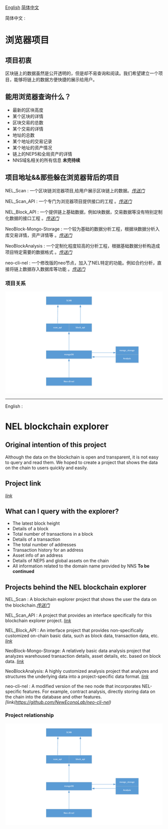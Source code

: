 [English](#en) [简体中文](#zh)

<a name="zh">简体中文 : </a>

# 浏览器项目

## 项目初衷
区块链上的数据虽然是公开透明的，但是却不易查询和阅读。我们希望建立一个项目，能够将链上的数据方便快捷的展示给用户。

## 能用浏览器查询什么？
 - 最新的区块高度
 - 某个区块的详情
 - 区块交易的总数
 - 某个交易的详情
 - 地址的总数
 - 某个地址的交易记录
 - 某个地址的资产情况
 - 链上的NEP5和全局资产的详情
 - NNS域名相关的所有信息
 **未完待续**

## 项目地址&&那些躲在浏览器背后的项目

 NEL_Scan : 一个区块链浏览器项目,给用户展示区块链上的数据。_[传送门](https://github.com/NewEconoLab/NEL_Scan-Web-React.git)_
 
 NEL_Scan_API : 一个专门为浏览器项目提供接口的工程 。_[传送门](https://github.com/NewEconoLab/NEL_Scan_API)_ 

 NEL_Block_API : 一个提供链上基础数据，例如块数据，交易数据等没有特别定制化数据的接口工程 。_[传送门](https://github.com/NewEconoLab/NEO_Block_API)_ 

 NeoBlock-Mongo-Storage : 一个较为基础的数据分析工程，根据块数据分析入库交易详情，资产详情等 。_[传送门](https://github.com/NewEconoLab/NeoBlock-Mongo-Storage)_ 

 NeoBlockAnalysis : 一个定制化程度较高的分析工程，根据基础数据分析构造成项目特定需要的数据格式 。_[传送门](https://github.com/NewEconoLab/NeoBlockAnalysis)_ 

 neo-cli-nel : 一个修改版的neo节点，加入了NEL特定的功能。例如合约分析，直接将链上数据存入数据库等功能 。_[传送门](https://github.com/NewEconoLab/neo-cli-nel)_ 
 
 ### 项目关系
![RelationShip](relation.png)


***

<a name="en">English : </a>

# NEL blockchain explorer

## Original intention of this project
Although the data on the blockchain is open and transparent, it is not easy to query and read them. We hoped to create a project that shows the data on the chain to users quickly and easily.

## Project link
_[link](https://github.com/NewEconoLab/NELBrowser-Web-React.git)_

## What can I query with the explorer?

 - The latest block height
 - Details of a block
 - Total number of transactions in a block
 - Details of a transaction
 - The total number of addresses
 - Transaction history for an address
 - Asset info of an address
 - Details of NEP5 and global assets on the chain
 - All information related to the domain name provided by NNS
 **To be continued**

## Projects behind the NEL blockchain explorer

NEL_Scan : A blockchain explorer project that shows the user the data on the blockchain._[传送门](https://github.com/NewEconoLab/NEL_Scan-Web-React.git)_
 
NEL_Scan_API : A project that provides an interface specifically for this blockchain explorer project. _[link](https://github.com/NewEconoLab/NEL_Scan_API)_

NEL_Block_API : An interface project that provides non-specifically customized on-chain basic data, such as block data, transaction data, etc. _[link](https://github.com/NewEconoLab/NEO_Block_API)_

NeoBlock-Mongo-Storage: A relatively basic data analysis project that analyzes warehoused transaction details, asset details, etc. based on block data. _[link](https://github.com/NewEconoLab/NeoBlock-Mongo-Storage)_

NeoBlockAnalysis: A highly customized analysis project that analyzes and structures the underlying data into a project-specific data format. _[link](https://github.com/NewEconoLab/NeoBlockAnalysis)_

neo-cli-nel : A modified version of the neo node that incorporates NEL-specific features. For example, contract analysis, directly storing data on the chain into the database and other features. _[link(https://github.com/NewEconoLab/neo-cli-nel)_
 
 ### Project relationship
![RelationShip](relation.png)
